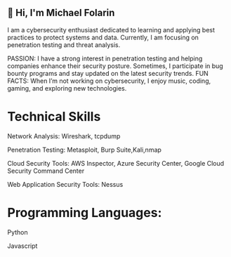 ## 👋 Hi, I'm Michael Folarin

I am a cybersecurity enthusiast dedicated to learning and applying best practices to protect systems and data. Currently, I am focusing on penetration testing and threat analysis. 

PASSION: I have a strong interest in penetration testing and helping companies enhance their security posture. Sometimes, I participate in bug bounty programs and stay updated on the latest security trends.
FUN FACTS: When I’m not working on cybersecurity, I enjoy music, coding, gaming, and exploring new technologies.

# Technical Skills
 Network Analysis: Wireshark, tcpdump
 
Penetration Testing: Metasploit, Burp Suite,Kali,nmap

Cloud Security Tools: AWS Inspector, Azure Security Center, Google Cloud Security Command Center

Web Application Security Tools: Nessus


# Programming Languages:
Python

Javascript



